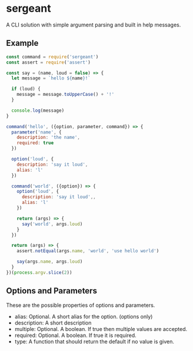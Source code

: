 # sergeant

A CLI solution with simple argument parsing and built in help messages.

## Example

``` javascript
const command = require('sergeant')
const assert = require('assert')

const say = (name, loud = false) => {
  let message = `hello ${name}!`

  if (loud) {
    message = message.toUpperCase() + '!'
  }

  console.log(message)
}

command('hello', ({option, parameter, command}) => {
  parameter('name', {
    description: 'the name',
    required: true
  })

  option('loud', {
    description: 'say it loud',
    alias: 'l'
  })

  command('world', ({option}) => {
    option('loud', {
      description: 'say it loud',,
      alias: 'l'
    })

    return (args) => {
      say('world', args.loud)
    }
  })

  return (args) => {
    assert.notEqual(args.name, 'world', 'use hello world')

    say(args.name, args.loud)
  }
})(process.argv.slice(2))
```

## Options and Parameters

These are the possible properties of options and parameters.

- alias: Optional. A short alias for the option. (options only)
- description: A short description
- multiple: Optional. A boolean. If true then multiple values are accepted.
- required: Optional. A boolean. If true it is required.
- type: A function that should return the default if no value is given.
